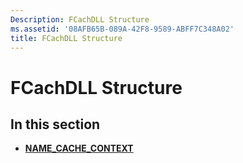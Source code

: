 ```yaml
---
Description: FCachDLL Structure
ms.assetid: '08AFB65B-089A-42F8-9589-ABFF7C348A02'
title: FCachDLL Structure
---
```


# FCachDLL Structure

## In this section

-   [**NAME\_CACHE\_CONTEXT**](name-cache-context.md)

 

 



